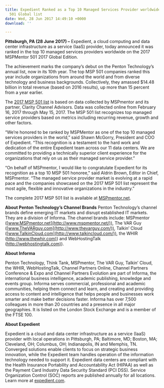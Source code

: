 ```yaml
---
title: Expedient Ranked as a Top 10 Managed Services Provider worldwide on 2017 MSPMentor
  501 Global list
date: Wed, 28 Jun 2017 14:49:10 +0000
download: ''

---
```

**Pittsburgh, PA (28 June 2017) –** Expedient, a cloud computing and data center infrastructure as a service (IaaS) provider, today announced it was ranked in the top 10 managed services providers worldwide on the 2017 MSPMentor 501 2017 Global Edition. 

The achievement marks the company’s debut on the Penton Technology’s annual list, now in its 10th year. The top MSP 501 companies ranked this year include organizations from around the world and from diverse technology and business backgrounds. Collectively, they amassed $14.48 billion in total revenue (based on 2016 results), up more than 15 percent from a year earlier. 

The [2017 MSP 501 list](http://mspmentor.net/) is based on data collected by MSPmentor and its partner, Clarity Channel Advisors. Data was collected online from February 16, 2017 through May 15, 2017. The MSP 501 list recognizes top managed service providers based on metrics including recurring revenue, growth and other factors. 

“We’re honored to be ranked by MSPMentor as one of the top 10 managed services providers in the world,” said Shawn McGorry, President and COO of Expedient. “This recognition is a testament to the hard work and dedication of the entire Expedient team across our 11 data centers. We are committed to providing a technically superior client experience for the organizations that rely on us as their managed service provider.” 

“On behalf of MSPmentor, I would like to congratulate Expedient for its recognition as a top 10 MSP 501 honoree," said Aldrin Brown, Editor in Chief, MSPmentor. “The managed service provider market is evolving at a rapid pace and the companies showcased on the 2017 MSP 501 list represent the most agile, flexible and innovative organizations in the industry.” 

The complete 2017 MSP 501 list is available at [MSPmentor.net](http://mspmentor.net/).   

**About Penton Technology’s Channel Brands** Penton Technology’s channel brands define emerging IT markets and disrupt established IT markets. They are a division of Informa. The channel brands include: MSPmentor ([www.MSPmentor.net](http://www.mspmentor.net/)), The VAR Guy ([www.TheVARguy.com](http://www.thevarguy.com/)), Talkin’ Cloud ([www.TalkinCloud.com](http://www.talkincloud.com/)), the WHIR ([http://www.thewhir.com)](http://www.thewhir.com)) and WebHostingTalk ([http://webhostingtalk.com)](http://webhostingtalk.com)).   

**About Informa** 

Penton Technology, Think Tank, MSPmentor, The VAR Guy, Talkin’ Cloud, the WHIR, WebHostingTalk, Channel Partners Online, Channel Partners Conference & Expo and Channel Partners Evolution are part of Informa, the international business intelligence, academic publishing, knowledge and events group. Informa serves commercial, professional and academic communities, helping them connect and learn, and creating and providing access to content and intelligence that helps people and businesses work smarter and make better decisions faster. Informa has over 7,500 colleagues in more than 20 countries and a presence in all major geographies. It is listed on the London Stock Exchange and is a member of the FTSE 100.   

**About Expedient** 

Expedient is a cloud and data center infrastructure as a service (IaaS) provider with local operations in Pittsburgh, PA; Baltimore, MD; Boston, MA; Cleveland, OH; Columbus, OH; Indianapolis, IN and Memphis, TN. Converged solutions enable clients to focus on strategic business innovation, while the Expedient team handles operation of the information technology needed to support it. Expedient data centers are compliant with the Health Insurance Portability and Accountability Act (HIPAA) as well as the Payment Card Industry Data Security Standard (PCI DSS). Service Organization Control (SOC) reports are published annually for all locations. Learn more at [expedient.com](https://www.expedient.com/).